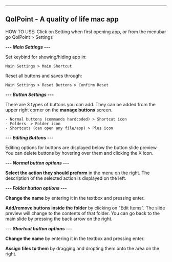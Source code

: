 -----------
QolPoint - A quality of life mac app
-----------

HOW TO USE:
  Click on Setting when first opening app, or from the menubar go QolPoint > Settings
	
***--- Main Settings ---***
	
Set keybind for showing/hiding app in:

	Main Settings > Main Shortcut
	
Reset all buttons and saves through:

	Main Settings > Reset Buttons > Confirm Reset
		
***--- Button Settings ---***

There are 3 types of buttons you can add. They can be added from the upper right corner on the **manage buttons** screen.

	- Normal buttons (commands hardcoded) > Shortcut icon
	- Folders  > Folder icon
	- Shortcuts (can open any file/app) > Plus icon

***--- Editing Buttons ---***

Editing options for buttons are displayed below the button slide preview.
You can delete buttons by hovering over them and clicking the X icon.

***--- Normal button options ---***

**Select the action they should preform** in the menu on the right. The description of the selected action is displayed on the left.

***--- Folder button options ---***

**Change the name** by entering it in the textbox and pressing enter.

**Add/remove buttons inside the folder** by clicking on "Edit Items". The slide preview will change to the contents of that folder. You can go back to the main slide by pressing the back arrow on the right.

***--- Shortcut button options ---***

**Change the name** by entering it in the textbox and pressing enter.

**Assign files to them** by dragging and dropting them onto the area on the right.

